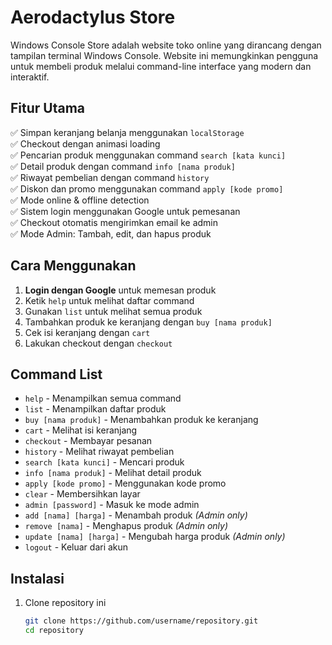 # Aerodactylus Store  

Windows Console Store adalah website toko online yang dirancang dengan tampilan terminal Windows Console. Website ini memungkinkan pengguna untuk membeli produk melalui command-line interface yang modern dan interaktif.  

## **Fitur Utama**  
✅ Simpan keranjang belanja menggunakan `localStorage`  
✅ Checkout dengan animasi loading  
✅ Pencarian produk menggunakan command `search [kata kunci]`  
✅ Detail produk dengan command `info [nama produk]`  
✅ Riwayat pembelian dengan command `history`  
✅ Diskon dan promo menggunakan command `apply [kode promo]`  
✅ Mode online & offline detection  
✅ Sistem login menggunakan Google untuk pemesanan  
✅ Checkout otomatis mengirimkan email ke admin  
✅ Mode Admin: Tambah, edit, dan hapus produk  

## **Cara Menggunakan**  
1. **Login dengan Google** untuk memesan produk  
2. Ketik `help` untuk melihat daftar command  
3. Gunakan `list` untuk melihat semua produk  
4. Tambahkan produk ke keranjang dengan `buy [nama produk]`  
5. Cek isi keranjang dengan `cart`  
6. Lakukan checkout dengan `checkout`  

## **Command List**  
- `help` - Menampilkan semua command  
- `list` - Menampilkan daftar produk  
- `buy [nama produk]` - Menambahkan produk ke keranjang  
- `cart` - Melihat isi keranjang  
- `checkout` - Membayar pesanan  
- `history` - Melihat riwayat pembelian  
- `search [kata kunci]` - Mencari produk  
- `info [nama produk]` - Melihat detail produk  
- `apply [kode promo]` - Menggunakan kode promo  
- `clear` - Membersihkan layar  
- `admin [password]` - Masuk ke mode admin  
- `add [nama] [harga]` - Menambah produk *(Admin only)*  
- `remove [nama]` - Menghapus produk *(Admin only)*  
- `update [nama] [harga]` - Mengubah harga produk *(Admin only)*  
- `logout` - Keluar dari akun  

## **Instalasi**  
1. Clone repository ini  
   ```sh
   git clone https://github.com/username/repository.git
   cd repository
   
